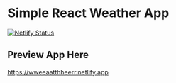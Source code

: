 # Simple React Weather App

[![Netlify Status](https://api.netlify.com/api/v1/badges/163b907d-c2e7-4910-87ba-dd362864d6e3/deploy-status)](https://app.netlify.com/sites/wweeaatthheerr/deploys)

## Preview App Here

https://wweeaatthheerr.netlify.app
